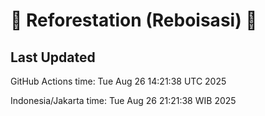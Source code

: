 
# 🌳 Reforestation (Reboisasi) 🌲

## Last Updated

GitHub Actions time: Tue Aug 26 14:21:38 UTC 2025

Indonesia/Jakarta time: Tue Aug 26 21:21:38 WIB 2025
